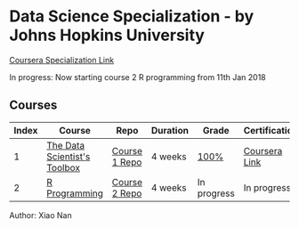 # Data Science Specialization - by Johns Hopkins University
[Coursera Specialization Link](https://www.coursera.org/specialization/jhudatascience)

In progress: Now starting course 2 R programming from 11th Jan 2018

## Courses
Index | Course | Repo | Duration | Grade | Certification
--- | --- | --- | --- | --- | ---
1 | [The Data Scientist's Toolbox](https://www.coursera.org/learn/data-scientists-tools/) | [Course 1 Repo](https://github.com/xnone/datasciencecoursera/tree/master/01_DataScientistToolbox) | 4 weeks | [100%](https://www.coursera.org/account/accomplishments/verify/5GKWRZYB62X9) | [Coursera Link](https://www.coursera.org/account/accomplishments/certificate/5GKWRZYB62X9)
2 | [R Programming](https://www.coursera.org/learn/r-programming/) | [Course 2 Repo](https://github.com/xnone/datasciencecoursera/tree/master/02_RProgramming) | 4 weeks | In progress | In progress 

Author: Xiao Nan
